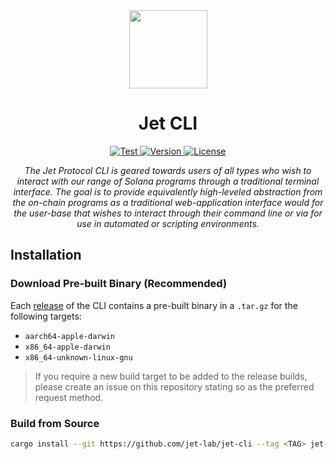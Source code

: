 <div align="center">
  <img height="125" src="https://293354890-files.gitbook.io/~/files/v0/b/gitbook-legacy-files/o/assets%2F-M_72skN1dye71puMdjs%2F-Miqzl5oK1cXXAkARfER%2F-Mis-yeKp1Krh7JOFzQG%2Fjet_logomark_color.png?alt=media&token=0b8dfc84-37d7-455d-9dfd-7bb59cee5a1a" />

  <h1>Jet CLI</div>

  <p align="center">
    <a target="_blank" href="https://github.com/jet-lab/jet-cli/actions/workflows/test.yaml">
      <img alt="Test" src="https://img.shields.io/github/workflow/status/jet-lab/jet-cli/Test?label=Test&logo=github">
    </a>
    <a target="_blank" href="https://github.com/jet-lab/jet-cli/tree/master/Cargo.toml">
      <img alt="Version" src="https://img.shields.io/github/v/release/jet-lab/jet-cli?color=orange&label=jet-cli" />
    </a>
    <a target="_blank" href="https://github.com/jet-lab/jet-cli/tree/master/LICENSE">
      <img alt="License" src="https://img.shields.io/badge/License-AGPL--3.0--or--later-blue" />
    </a>
  </p>

  <p align="center">
    <em>
      The Jet Protocol CLI is geared towards users of all types who wish to interact with our range of Solana programs through a traditional terminal interface. The goal is to provide equivalently high-leveled abstraction from the on-chain programs as a traditional web-application interface would for the user-base that wishes to interact through their command line or via for use in automated or scripting environments.
    </em>
  </p>
</div>


## Installation

### Download Pre-built Binary (Recommended)

Each [release](https://github.com/jet-lab/jet-cli/releases) of the CLI contains a pre-built binary in a `.tar.gz` for the following targets:

- `aarch64-apple-darwin`
- `x86_64-apple-darwin`
- `x86_64-unknown-linux-gnu`

> If you require a new build target to be added to the release builds, please create an issue on this repository stating so as the preferred request method.

### Build from Source

```sh
cargo install --git https://github.com/jet-lab/jet-cli --tag <TAG> jet-cli --locked
```
